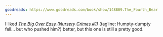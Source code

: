 ```yaml
---
goodreads: https://www.goodreads.com/book/show/148809.The_Fourth_Bear
---
```


I liked [_The Big Over Easy (Nursery Crimes #1)_](https://www.goodreads.com/book/show/6628.The_Big_Over_Easy) (tagline: Humpty-dumpty fell... but who pushed him?) better, but this one is still a pretty good.
